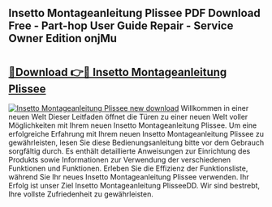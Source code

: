 ## Insetto Montageanleitung Plissee PDF Download Free - Part-hop User Guide Repair - Service Owner Edition onjMu

# <h2><a href="http://df77f6g.blite.top/?on=Insetto+Montageanleitung+Plissee">🔗Download 👉🔴 Insetto Montageanleitung Plissee</a></h2>

[![Insetto Montageanleitung Plissee new download](https://i.imgur.com/lujVjoI.png)](http://df77f6g.blite.top/?on=Insetto+Montageanleitung+Plissee)
Willkommen in einer neuen Welt Dieser Leitfaden öffnet die Türen zu einer neuen Welt voller Möglichkeiten mit Ihrem neuen Insetto Montageanleitung Plissee. Um eine erfolgreiche Erfahrung mit Ihrem neuen Insetto Montageanleitung Plissee zu gewährleisten, lesen Sie diese Bedienungsanleitung bitte vor dem Gebrauch sorgfältig durch. Es enthält detaillierte Anweisungen zur Einrichtung des Produkts sowie Informationen zur Verwendung der verschiedenen Funktionen und Funktionen. Erleben Sie die Effizienz der Funktionsliste, während Sie Ihr neues Insetto Montageanleitung Plissee verwenden. Ihr Erfolg ist unser Ziel Insetto Montageanleitung PlisseeDD. Wir sind bestrebt, Ihre vollste Zufriedenheit zu gewährleisten.

